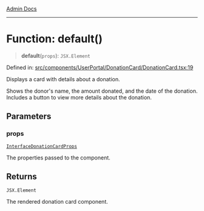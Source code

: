 [Admin Docs](/)

***

# Function: default()

> **default**(`props`): `JSX.Element`

Defined in: [src/components/UserPortal/DonationCard/DonationCard.tsx:19](https://github.com/gautam-divyanshu/talawa-admin/blob/d5fea688542032271211cd43ee86c7db0866bcc0/src/components/UserPortal/DonationCard/DonationCard.tsx#L19)

Displays a card with details about a donation.

Shows the donor's name, the amount donated, and the date of the donation.
Includes a button to view more details about the donation.

## Parameters

### props

[`InterfaceDonationCardProps`](../../../../../screens/UserPortal/Donate/Donate/interfaces/InterfaceDonationCardProps.md)

The properties passed to the component.

## Returns

`JSX.Element`

The rendered donation card component.
